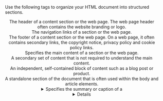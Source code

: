 Use the following tags to organize your HTML document into structured sections. 

<header>
The header of a content section or the web page. The web page header often contains the website branding or logo.

<nav>
The navigation links of a section or the web page.

<footer>
The footer of a content section or the web page. On a web page, it often contains secondary links, the copyright notice, privacy policy and cookie policy links.

<main>
Specifies the main content of a section or the web page.

<aside>
A secondary set of content that is not required to understand the main content.

<article>
An independent, self-contained block of content such as a blog post or product.

<section>
A standalone section of the document that is often used within the body and article elements.

<details>
A collapsed section of content that can be expanded if the user wishes to view it.

<summary>
Specifies the summary or caption of a <details> element.

<h1><h2><h3><h4><h5><h6>
Headings on the web page. <h1> indicates the most important heading whereas <h6> indicates the least important. 

Content tags
<blockquote>
Used to describe a quotation.

<dd>
Used to define a description for the preceding <dt> element.

<dl>
Used to define a description list.

<dt>
Used to describe terms inside <dl> elements.

<figcaption>
Defines a caption for a photo image.

<figure>
Applies markup to a photo image.

<hr>
Adds a horizontal line to the parent element.

<li>
Used to define an item within a list.

<menu>
A semantic alternative to <ul> tag.

<ol>
Defines an ordered list.

<p>
Defines a paragraph.

<pre>
Used to represent preformatted text. Typically rendered in the web browser using a monospace font.

<ul>
Unordered list

Inline tags
<a>
An anchor link to another HTML document.

<abbr>
Specifies that the containing text is an abbreviation or acronym.

<b>
Bolds the containing text. When used to indicate importance use <strong> instead.

<br>
A line break. Moves the subsequent text to a new line.

<cite>
Defines the title of creative work (for example a book, poem, song, movie, painting or sculpture). The text in the <cite> element is usually rendered in italics.

<code>
Indicates that the containing text is a block of computer code.

<data>
Indicates machine-readable data.

<em>
Emphasizes the containing text.

<i>
The containing text is displayed in italics. Used to indicate idiomatic text or technical terms.

<mark>
The containing text should be marked or highlighted.

<q>
The containing text is a short quotation.

<s>
Displays the containing text with a strikethrough or line through it.

<samp>
The containing text represents a sample.

<small>
Used to represent small text, such as copyright and legal text.

<span>
A generic element for grouping content for CSS styling.

<strong>
Displays the containing text in bold. Used to indicate importance.

<sub>
The containing text is subscript text, displayed with a lowered baseline.

<sup>
The containing text is superscript text, displayed with a raised baseline.

<time>
A semantic tag used to display both dates and times.

<u>
Displays the containing text with a solid underline.

<var>
The containing text is a variable in a mathematical expression.

Embedded content and media tags
<audio>
Used to embed audio in web pages.

<canvas>
Used to render 2D and 3D graphics on web pages.

<embed>
Used as a containing element for external content provided by an external application such as a media player or plug-in application. 

<iframe>
Used to embed a nested web page. 

<img>
Embeds an image on a web page.

<object>
Similar to <embed> but the content is provided by a web browser plug-in.

<picture>
An element that contains one <img> element and one or more <source> elements to offer alternative images for different displays/devices.

<video>
Embeds a video on a web page.

<source>
Specifies media resources for <picture>, <audio> and<video> elements.

<svg>
Used to define Scalable Vector Graphics within a web page.

Table tags
<table>
Defines a table element to display table data within a web page.

<thead>
Represents the header content of a table. Typically contains one <tr> element.

<tbody>
Represents the main content of a table. Contains one or more <tr>elements.

<tfoot>
Represents the footer content of a table. Typically contains one <tr> element.

<tr>
Represents a row in a table. Contains one or more <td> elements when used within <tbody> or <tfoot>. When used within <thead>, contains one or more <th> elements.

<td>
Represents a cell in a table. Contains the text content of the cell.

<th>
Defines a header cell of a table. Contains the text content of the header.

<caption>
Defines the caption of a table element.

<colgroup>
Defines a semantic group of one or more columns in a table for formatting.

<col>
Defines a semantic column in a table.